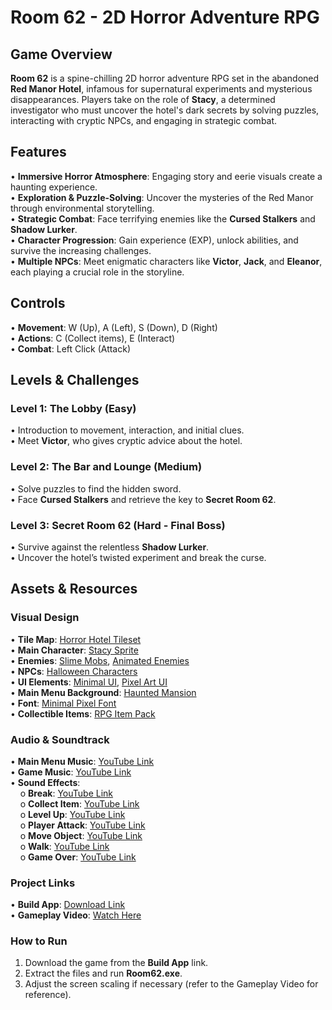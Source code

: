 # Room 62 - 2D Horror Adventure RPG
## Game Overview
**Room 62** is a spine-chilling 2D horror adventure RPG set in the abandoned **Red Manor Hotel**, infamous for supernatural experiments and mysterious disappearances. Players take on the role of **Stacy**, a determined investigator who must uncover the hotel's dark secrets by solving puzzles, interacting with cryptic NPCs, and engaging in strategic combat.

## Features
•	**Immersive Horror Atmosphere**: Engaging story and eerie visuals create a haunting experience.  
•	**Exploration & Puzzle-Solving**: Uncover the mysteries of the Red Manor through environmental storytelling.  
•	**Strategic Combat**: Face terrifying enemies like the **Cursed Stalkers** and **Shadow Lurker**.  
•	**Character Progression**: Gain experience (EXP), unlock abilities, and survive the increasing challenges.  
•	**Multiple NPCs**: Meet enigmatic characters like **Victor**, **Jack**, and **Eleanor**, each playing a crucial role in the storyline.

## Controls
•	**Movement**: W (Up), A (Left), S (Down), D (Right)  
•	**Actions**: C (Collect items), E (Interact)  
•	**Combat**: Left Click (Attack)  

## Levels & Challenges

### Level 1: The Lobby (Easy)
•	Introduction to movement, interaction, and initial clues.  
•	Meet **Victor**, who gives cryptic advice about the hotel.

### Level 2: The Bar and Lounge (Medium)
•	Solve puzzles to find the hidden sword.  
•	Face **Cursed Stalkers** and retrieve the key to **Secret Room 62**.

### Level 3: Secret Room 62 (Hard - Final Boss)
•	Survive against the relentless **Shadow Lurker**.  
•	Uncover the hotel’s twisted experiment and break the curse.

## Assets & Resources

### Visual Design
•	**Tile Map**: [Horror Hotel Tileset](https://faycrest.itch.io/horror-hotel)  
•	**Main Character**: [Stacy Sprite](https://sscary.itch.io/the-adventurer-female)  
•	**Enemies**: [Slime Mobs](https://craftpix.net/freebies/free-slime-mobs-pixel-art-top-down-sprite-pack/), [Animated Enemies](https://10kstudios.itch.io/top-down-enemy-animated-8-directions)  
•	**NPCs**: [Halloween Characters](https://ismartal.itch.io/2d-animated-halloween-characters)  
•	**UI Elements**: [Minimal UI](https://etahoshi.itch.io/minimal-fantasy-gui-by-eta), [Pixel Art UI](https://mounirtohami.itch.io/pixel-art-gui-elements)  
•	**Main Menu Background**: [Haunted Mansion](https://media.pxlart.com/b058706d-retro-pixel-art-of-a-spooky-haunted-mansion-inspired-by-thumbnail.jpg)  
•	**Font**: [Minimal Pixel Font](https://mounirtohami.itch.io/minimalpixel-font)  
•	**Collectible Items**: [RPG Item Pack](https://alexs-assets.itch.io/16x16-rpg-item-pack)  

### Audio & Soundtrack
•	**Main Menu Music**: [YouTube Link](https://www.youtube.com/watch?v=EwjJBR9ZE84)  
•	**Game Music**: [YouTube Link](https://www.youtube.com/watch?v=u9WsZoceais)  
•	**Sound Effects**:  
&nbsp;&nbsp;&nbsp;&nbsp;o **Break**: [YouTube Link](https://www.youtube.com/watch?v=CeKL4sPWFeY)  
&nbsp;&nbsp;&nbsp;&nbsp;o **Collect Item**: [YouTube Link](https://www.youtube.com/watch?v=AFYWsbUSasw)  
&nbsp;&nbsp;&nbsp;&nbsp;o **Level Up**: [YouTube Link](https://www.youtube.com/watch?v=P_u0k2uElHI)  
&nbsp;&nbsp;&nbsp;&nbsp;o **Player Attack**: [YouTube Link](https://www.youtube.com/watch?v=RbfajunbniU)  
&nbsp;&nbsp;&nbsp;&nbsp;o **Move Object**: [YouTube Link](https://www.youtube.com/watch?v=edBK5pZj7-k)  
&nbsp;&nbsp;&nbsp;&nbsp;o **Walk**: [YouTube Link](https://www.youtube.com/watch?v=uzOuZVy1nmg)  
&nbsp;&nbsp;&nbsp;&nbsp;o **Game Over**: [YouTube Link](https://www.youtube.com/watch?v=sq2FYgb8TOY)

### Project Links
•	**Build App**: [Download Link](https://drive.google.com/drive/folders/1tsXR4Re2IQT_-KUNxbbBPOC8-aajQ3KP?usp=sharing)  
•	**Gameplay Video**: [Watch Here](https://drive.google.com/drive/folders/1gGN6NGF46s1f20cxflW7GPwXENrtnETa?usp=sharing)  

### How to Run
1.	Download the game from the **Build App** link.  
2.	Extract the files and run **Room62.exe**.  
3.	Adjust the screen scaling if necessary (refer to the Gameplay Video for reference).  







